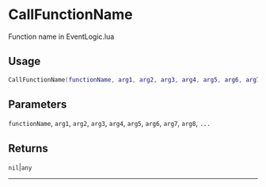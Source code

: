 # CallFunctionName
Function name in EventLogic.lua
## Usage
```lua
CallFunctionName(functionName, arg1, arg2, arg3, arg4, arg5, arg6, arg7, arg8, ...)
```
## Parameters
`functionName`, `arg1`, `arg2`, `arg3`, `arg4`, `arg5`, `arg6`, `arg7`, `arg8`, `...`
## Returns
`nil`|`any`

---